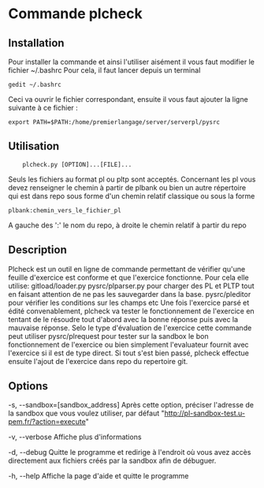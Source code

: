 # Commande plcheck
## Installation

Pour installer la commande et ainsi l'utiliser aisément il vous faut modifier le fichier ~/.bashrc
Pour cela, il faut lancer depuis un terminal
```
gedit ~/.bashrc
```
Ceci va ouvrir le fichier correspondant, ensuite il vous faut ajouter la ligne suivante à ce fichier :

```
export PATH=$PATH:/home/premierlangage/server/serverpl/pysrc
```

## Utilisation
```
	plcheck.py [OPTION]...[FILE]...
```
Seuls les fichiers au format pl ou pltp sont acceptés. Concernant les pl vous devez renseigner le chemin à partir de plbank ou bien un autre répertoire qui est dans repo sous forme d'un chemin relatif classique ou sous la forme
```
plbank:chemin_vers_le_fichier_pl
```

A gauche des ':' le nom du repo, à droite le chemin relatif à partir du repo

## Description
Plcheck est un outil en ligne de commande permettant de vérifier qu'une feuille d'exercice est conforme et que l'exercice fonctionne.
Pour cela elle utilise:
gitload/loader.py pysrc/plparser.py pour charger des PL et PLTP tout en faisant attention de ne pas les sauvegarder dans la base.
pysrc/pleditor pour vérifier les conditions sur les champs etc
Une fois l'exercice parsé et édité convenablement, plcheck va tester le fonctionnement de l'exercice en tentant de le résoudre tout d'abord avec la bonne réponse puis avec la mauvaise réponse. Selo le type d'évaluation de l'exercice cette commande peut utiliser pysrc/plrequest pour tester sur la sandbox le bon fonctionnement de l'exercice ou bien simplement l'evaluateur fournit avec l'exercice si il est de type direct.
Si tout s'est bien passé, plcheck effectue ensuite l'ajout de l'exercice dans repo du repertoire git.


## Options

-s, --sandbox=[sandbox_address]
       Après cette option, préciser l'adresse de la sandbox que vous voulez utiliser, par défaut    "http://pl-sandbox-test.u-pem.fr/?action=execute"

-v, --verbose 
      Affiche plus d'informations

-d, --debug 
      Quitte le programme et redirige à l'endroit où vous avez accès directement aux fichiers créés par la sandbox afin de débuguer. 

-h, --help 
      Affiche la page d'aide et quitte le programme
